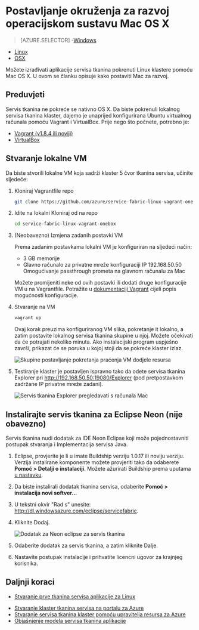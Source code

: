 <properties
   pageTitle="Postavljanje okruženja za razvoj operacijskom sustavu Mac OS X | Microsoft Azure"
   description="Instalirajte izvođenja, SDK i alate i stvaranje lokalne razvoj klaster. Nakon dovršetka ovaj će instalacijski program, bit će spremna za izgradnju aplikacija u sustavu Mac OS X."
   services="service-fabric"
   documentationCenter=".net"
   authors="seanmck"
   manager="timlt"
   editor=""/>

<tags
   ms.service="service-fabric"
   ms.devlang="dotNet"
   ms.topic="get-started-article"
   ms.tgt_pltfrm="NA"
   ms.workload="NA"
   ms.date="09/25/2016"
   ms.author="seanmck"/>

# <a name="set-up-your-development-environment-on-mac-os-x"></a>Postavljanje okruženja za razvoj operacijskom sustavu Mac OS X

> [AZURE.SELECTOR]
-[Windows](service-fabric-get-started.md)
- [Linux](service-fabric-get-started-linux.md)
- [OSX](service-fabric-get-started-mac.md)

Možete izrađivati aplikacije servisa tkanina pokrenuti Linux klastere pomoću Mac OS X. U ovom se članku opisuje kako postaviti Mac za razvoj.

## <a name="prerequisites"></a>Preduvjeti

Servis tkanina ne pokreće se nativno OS X. Da biste pokrenuli lokalnog servisa tkanina klaster, dajemo je unaprijed konfigurirana Ubuntu virtualnog računala pomoću Vagrant i VirtualBox. Prije nego što počnete, potrebno je:

- [Vagrant (v1.8.4 ili noviji)](http://wwww.vagrantup.com/downloads)
- [VirtualBox](http://www.virtualbox.org/wiki/Downloads)

## <a name="create-the-local-vm"></a>Stvaranje lokalne VM

Da biste stvorili lokalne VM koja sadrži klaster 5 čvor tkanina servisa, učinite sljedeće:

1. Kloniraj Vagrantfile repo

    ```bash
    git clone https://github.com/azure/service-fabric-linux-vagrant-onebox.git
    ```

2. Idite na lokalni Kloniraj od na repo

    ```bash
    cd service-fabric-linux-vagrant-onebox
    ```

3. (Neobavezno) Izmjena zadanih postavki VM

    Prema zadanim postavkama lokalni VM je konfiguriran na sljedeći način:

    - 3 GB memorije
    - Glavno računalo za privatne mreže konfiguraciji IP 192.168.50.50 Omogućivanje passthrough prometa na glavnom računalu za Mac

    Možete promijeniti neke od ovih postavki ili dodati druge konfiguracije VM u na Vagrantfile. Potražite u [dokumentaciji Vagrant](http://www.vagrantup.com/docs) cijeli popis mogućnosti konfiguracije.

4. Stvaranje na VM

    ```bash
    vagrant up
    ```

    Ovaj korak preuzima konfiguriranog VM slika, pokretanje it lokalno, a zatim postavite lokalnog servisa tkanina skupine u njoj. Možete očekivati da će potrajati nekoliko minuta. Ako instalacijski program uspješno završi, prikazat će se poruka u kojoj stoji da se pokreće klaster izlaz.

    ![Skupine postavljanje pokretanja praćenja VM dodjele resursa][cluster-setup-script]

5. Testiranje klaster je postavljen ispravno tako da odete servisa tkanina Explorer pri http://192.168.50.50:19080/Explorer (pod pretpostavkom zadržane IP privatne mreže zadani).

    ![Servis tkanina Explorer pregledavati s računala Mac][sfx-mac]


## <a name="install-the-service-fabric-plugin-for-eclipse-neon-optional"></a>Instalirajte servis tkanina za Eclipse Neon (nije obavezno)

Servis tkanina nudi dodatak za IDE Neon Eclipse koji može pojednostavniti postupak stvaranja i Implementacija servisa Java.

1. Eclipse, provjerite je li u imate Buildship verziju 1.0.17 ili noviju verziju. Verzija instalirane komponente možete provjeriti tako da odaberete **Pomoć > Detalji o instalaciji**. Možete ažurirati Buildship prema uputama [u nastavku][buildship-update].

2. Da biste instalirali dodatak tkanina servisa, odaberite **Pomoć > instalacija novi softver...**

3. U tekstni okvir "Rad s" unesite: http://dl.windowsazure.com/eclipse/servicefabric.

4. Kliknite Dodaj.

    ![Dodatak za Neon eclipse za servis tkanina][sf-eclipse-plugin-install]

5. Odaberite dodatak za servis tkanina, a zatim kliknite Dalje.

6. Nastavite postupak instalacije i prihvatite licencni ugovor za krajnjeg korisnika.

## <a name="next-steps"></a>Daljnji koraci

- [Stvaranje prve tkanina servisa aplikacije za Linux](service-fabric-create-your-first-linux-application-with-java.md)

<!-- Links -->

- [Stvaranje klaster tkanina servisa na portalu za Azure](service-fabric-cluster-creation-via-portal.md)
- [Stvaranje servisa tkanina klaster pomoću upravitelja resursa za Azure](service-fabric-cluster-creation-via-arm.md)
- [Objašnjenje modela servisa tkanina aplikacije](service-fabric-application-model.md)

<!-- Images -->
[cluster-setup-script]: ./media/service-fabric-get-started-mac/cluster-setup-mac.png
[sfx-mac]: ./media/service-fabric-get-started-mac/sfx-mac.png
[sf-eclipse-plugin-install]: ./media/service-fabric-get-started-mac/sf-eclipse-plugin-install.png
[buildship-update]: https://projects.eclipse.org/projects/tools.buildship
